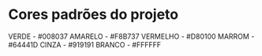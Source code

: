 # Cores padrões do projeto

VERDE - #008037
AMARELO - #F8B737
VERMELHO - #D80100
MARROM - #64441D
CINZA - #919191
BRANCO - #FFFFFF